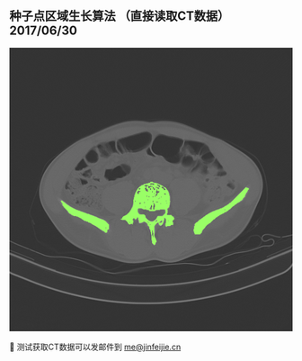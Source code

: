 ## 种子点区域生长算法  （直接读取CT数据） 2017/06/30

![种子点区域生长算法](RegionGrow.png)

📧 测试获取CT数据可以发邮件到 [me@jinfeijie.cn](me@jinfeijie.cn)

